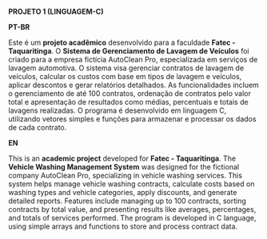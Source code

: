 **PROJETO 1 (LINGUAGEM-C)**

**PT-BR**

Este é um **projeto acadêmico** desenvolvido para a faculdade **Fatec - Taquaritinga**. O **Sistema de Gerenciamento de Lavagem de Veículos** foi criado para a empresa fictícia AutoClean Pro, especializada em serviços de lavagem automotiva. O sistema visa gerenciar contratos de lavagem de veículos, calcular os custos com base em tipos de lavagem e veículos, aplicar descontos e gerar relatórios detalhados. As funcionalidades incluem o gerenciamento de até 100 contratos, ordenação de contratos pelo valor total e apresentação de resultados como médias, percentuais e totais de lavagens realizadas. O programa é desenvolvido em linguagem C, utilizando vetores simples e funções para armazenar e processar os dados de cada contrato.

**EN**

This is an **academic project** developed for **Fatec - Taquaritinga**. The **Vehicle Washing Management System** was designed for the fictional company AutoClean Pro, specializing in vehicle washing services. This system helps manage vehicle washing contracts, calculate costs based on washing types and vehicle categories, apply discounts, and generate detailed reports. Features include managing up to 100 contracts, sorting contracts by total value, and presenting results like averages, percentages, and totals of services performed. The program is developed in C language, using simple arrays and functions to store and process contract data.

